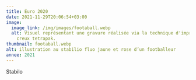 ```yaml
---
title: Euro 2020
date: 2021-11-29T20:06:54+03:00
image:
  image_link: /img/images/footaball.webp
  alt: Visuel représentant une gravure réalisée via la technique d'impression en
    creux tetrapak.
thumbnail: footaball.webp
alt: illustration au stabilio fluo jaune et rose d’un footballeur
annee: 2021
---
```

Stabilo

